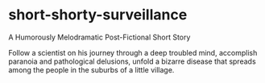 # short-shorty-surveillance
A Humorously Melodramatic Post-Fictional Short Story

Follow a scientist on his journey through a deep troubled mind, accomplish paranoia and pathological delusions, 
unfold a bizarre disease that spreads among the people in the suburbs of a little village.

